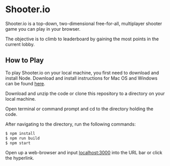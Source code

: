 # Shooter.io

Shooter.io is a top-down, two-dimensional free-for-all, multiplayer shooter game you can play in your browser.

The objective is to climb to leaderboard by gaining the most points in the current lobby.

## How to Play

To play Shooter.io on your local machine, you first need to download and install Node. Download and install instructions for Mac OS and Windows can be found [here](https://nodejs.org/en/download/).

Download and unzip the code or clone this repository to a directory on your local machine.

Open terminal or command prompt and cd to the directory holding the code.

After navigating to the directory, run the following commands:  
```bash
$ npm install
$ npm run build
$ npm start
```

Open up a web-browser and input [localhost:3000](http://localhost:3000/) into the URL bar or click the hyperlink.
